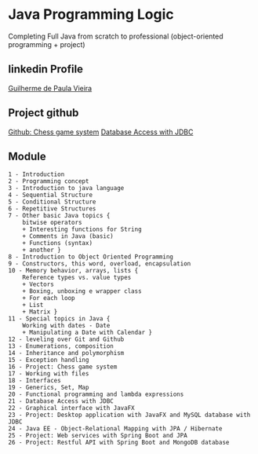 # Java Programming Logic
Completing Full Java from scratch to professional (object-oriented programming + project)

## linkedin Profile
[Guilherme de Paula Vieira](https://www.linkedin.com/in/guilherme-de-paula-vieira/)

## Project github
[Github: Chess game system](https://github.com/guilhermedepaulavieira/chess-system-java/)
[Database Access with JDBC](https://github.com/guilhermedepaulavieira/demo-dao-jdbc)

## Module
~~~
1 - Introduction
2 - Programming concept
3 - Introduction to java language
4 - Sequential Structure
5 - Conditional Structure
6 - Repetitive Structures
7 - Other basic Java topics {
	bitwise operators 
	+ Interesting functions for String
	+ Comments in Java (basic)
	+ Functions (syntax)
	+ another }
8 - Introduction to Object Oriented Programming
9 - Constructors, this word, overload, encapsulation
10 - Memory behavior, arrays, lists {
	Reference types vs. value types
	+ Vectors 
  	+ Boxing, unboxing e wrapper class
	+ For each loop
	+ List
	+ Matrix }
11 - Special topics in Java {
	Working with dates - Date
	+ Manipulating a Date with Calendar }
12 - leveling over Git and Github
13 - Enumerations, composition
14 - Inheritance and polymorphism
15 - Exception handling
16 - Project: Chess game system
17 - Working with files
18 - Interfaces
19 - Generics, Set, Map
20 - Functional programming and lambda expressions
21 - Database Access with JDBC
22 - Graphical interface with JavaFX
23 - Project: Desktop application with JavaFX and MySQL database with JDBC
24 - Java EE - Object-Relational Mapping with JPA / Hibernate
25 - Project: Web services with Spring Boot and JPA
26 - Project: Restful API with Spring Boot and MongoDB database 